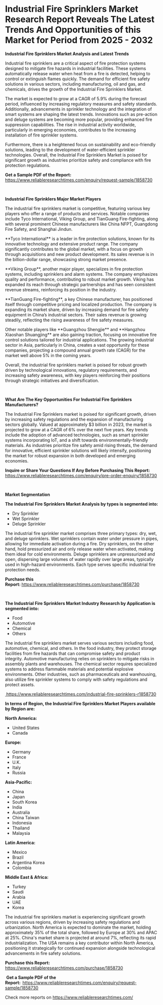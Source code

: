 <p><h1>Industrial Fire Sprinklers Market Research Report Reveals The Latest Trends And Opportunities of this Market for Period from 2025 - 2032</h1></p><p><strong>Industrial Fire Sprinklers Market Analysis and Latest Trends</strong></p>
<p><p>Industrial fire sprinklers are a critical aspect of fire protection systems designed to mitigate fire hazards in industrial facilities. These systems automatically release water when heat from a fire is detected, helping to control or extinguish flames quickly. The demand for efficient fire safety solutions in various sectors, including manufacturing, oil and gas, and chemicals, drives the growth of the Industrial Fire Sprinklers Market.</p><p>The market is expected to grow at a CAGR of 5.9% during the forecast period, influenced by increasing regulatory measures and safety standards. Additionally, advancements in sprinkler technology and the integration of smart systems are shaping the latest trends. Innovations such as pre-action and deluge systems are becoming more popular, providing enhanced fire suppression capabilities. The rise in industrial activity worldwide, particularly in emerging economies, contributes to the increasing installation of fire sprinkler systems.</p><p>Furthermore, there is a heightened focus on sustainability and eco-friendly solutions, leading to the development of water-efficient sprinkler technologies. Overall, the Industrial Fire Sprinklers Market is poised for significant growth as industries prioritize safety and compliance with fire protection regulations.</p></p>
<p><strong>Get a Sample PDF of the Report:&nbsp;</strong> <a href="https://www.reliableresearchtimes.com/enquiry/request-sample/1858730?utm_campaign=1994&utm_medium=2&utm_source=Github&utm_content=ia&utm_term=19022025&utm_id=industrial-fire-sprinklers">https://www.reliableresearchtimes.com/enquiry/request-sample/1858730</a></p>
<p>&nbsp;</p>
<p><strong>Industrial Fire Sprinklers Major Market Players</strong></p>
<p><p>The industrial fire sprinklers market is competitive, featuring various key players who offer a range of products and services. Notable companies include Tyco International, Viking Group, and TianGuang Fire-fighting, along with several prominent Chinese manufacturers like China NFPT, Guangdong Fire Safety, and Shanghai Jindun.</p><p>**Tyco International** is a leader in fire protection solutions, known for its innovative technology and extensive product range. The company significantly contributes to the global market, with a focus on growth through acquisitions and new product development. Its sales revenue is in the billion-dollar range, showcasing strong market presence.</p><p>**Viking Group**, another major player, specializes in fire protection systems, including sprinklers and alarm systems. The company emphasizes quality and performance, contributing to robust market growth. Viking has expanded its reach through strategic partnerships and has seen consistent revenue streams, reinforcing its position in the industry.</p><p>**TianGuang Fire-fighting**, a key Chinese manufacturer, has positioned itself through competitive pricing and localized production. The company is expanding its market share, driven by increasing demand for fire safety equipment in China’s industrial sectors. Their sales revenue is growing steadily, reflecting the rising awareness of fire safety measures.</p><p>Other notable players like **Guangzhou Shengjie** and **Hangzhou Xiaoshan Shuangjing** are also gaining traction, focusing on innovative fire control solutions tailored for industrial applications. The growing industrial sector in Asia, particularly in China, creates a vast opportunity for these companies, projecting a compound annual growth rate (CAGR) for the market well above 5% in the coming years.</p><p>Overall, the industrial fire sprinklers market is poised for robust growth driven by technological innovations, regulatory requirements, and increasing safety awareness, with key players reinforcing their positions through strategic initiatives and diversification.</p></p>
<p>&nbsp;</p>
<p><strong>What Are The Key Opportunities For Industrial Fire Sprinklers Manufacturers?</strong></p>
<p><p>The Industrial Fire Sprinklers market is poised for significant growth, driven by increasing safety regulations and the expansion of manufacturing sectors globally. Valued at approximately $3 billion in 2023, the market is projected to grow at a CAGR of 6% over the next five years. Key trends include the adoption of advanced technologies, such as smart sprinkler systems incorporating IoT, and a shift towards environmentally-friendly materials. As industries prioritize fire safety amid rising threats, the demand for innovative, efficient sprinkler solutions will likely intensify, positioning the market for robust expansion in both developed and emerging economies.</p></p>
<p><strong>Inquire or Share Your Questions If Any Before Purchasing This Report:</strong> <a href="https://www.reliableresearchtimes.com/enquiry/pre-order-enquiry/1858730?utm_campaign=1994&utm_medium=2&utm_source=Github&utm_content=ia&utm_term=19022025&utm_id=industrial-fire-sprinklers">https://www.reliableresearchtimes.com/enquiry/pre-order-enquiry/1858730</a></p>
<p>&nbsp;</p>
<p><strong>Market Segmentation</strong></p>
<p><strong>The Industrial Fire Sprinklers Market Analysis by types is segmented into:</strong></p>
<p><ul><li>Dry Sprinkler</li><li>Wet Sprinkler</li><li>Deluge Sprinkler</li></ul></p>
<p><p>The industrial fire sprinkler market comprises three primary types: dry, wet, and deluge sprinklers. Wet sprinklers contain water under pressure in pipes, allowing for immediate activation during a fire. Dry sprinklers, on the other hand, hold pressurized air and only release water when activated, making them ideal for cold environments. Deluge sprinklers are unpressurized and open, dispersing large volumes of water rapidly over large areas, typically used in high-hazard environments. Each type serves specific industrial fire protection needs.</p></p>
<p><strong>Purchase this Report:&nbsp;</strong><a href="https://www.reliableresearchtimes.com/purchase/1858730?utm_campaign=1994&utm_medium=2&utm_source=Github&utm_content=ia&utm_term=19022025&utm_id=industrial-fire-sprinklers">https://www.reliableresearchtimes.com/purchase/1858730</a></p>
<p>&nbsp;</p>
<p><strong>The Industrial Fire Sprinklers Market Industry Research by Application is segmented into:</strong></p>
<p><ul><li>Food</li><li>Automotive</li><li>Chemical</li><li>Others</li></ul></p>
<p><p>The industrial fire sprinklers market serves various sectors including food, automotive, chemical, and others. In the food industry, they protect storage facilities from fire hazards that can compromise safety and product integrity. Automotive manufacturing relies on sprinklers to mitigate risks in assembly plants and warehouses. The chemical sector requires specialized systems to address flammable materials and potential explosive environments. Other industries, such as pharmaceuticals and warehousing, also utilize fire sprinkler systems to comply with safety regulations and protect assets.</p></p>
<p><a href="https://www.reliableresearchtimes.com/industrial-fire-sprinklers-r1858730?utm_campaign=1994&utm_medium=2&utm_source=Github&utm_content=ia&utm_term=19022025&utm_id=industrial-fire-sprinklers">&nbsp;https://www.reliableresearchtimes.com/industrial-fire-sprinklers-r1858730</a></p>
<p><strong>In terms of Region, the Industrial Fire Sprinklers Market Players available by Region are:</strong></p>
<p>
    <p> <strong> North America: </strong>
        <ul>
            <li>United States</li>
            <li>Canada</li>
        </ul>
        </p> 
    <p> <strong> Europe: </strong>
        <ul>
            <li>Germany</li>
            <li>France</li>
            <li>U.K.</li>
            <li>Italy</li>
            <li>Russia</li>
        </ul>
        </p> 
    <p> <strong> Asia-Pacific: </strong>
        <ul>
            <li>China</li>
            <li>Japan</li>
            <li>South Korea</li>
            <li>India</li>
            <li>Australia</li>
            <li>China Taiwan</li>
            <li>Indonesia</li>
            <li>Thailand</li>
            <li>Malaysia</li>
        </ul>
        </p> 
    <p> <strong> Latin America: </strong>
        <ul>
            <li>Mexico</li>
            <li>Brazil</li>
            <li>Argentina Korea</li>
            <li>Colombia</li>
        </ul>
        </p> 
    <p> <strong> Middle East & Africa: </strong>
        <ul>
            <li>Turkey</li>
            <li>Saudi</li>
            <li>Arabia</li>
            <li>UAE</li>
            <li>Korea</li>
        </ul>
    </p>
    </p>
<p><p>The industrial fire sprinklers market is experiencing significant growth across various regions, driven by increasing safety regulations and urbanization. North America is expected to dominate the market, holding approximately 35% of the total share, followed by Europe at 30% and APAC at 25%. China's market share is projected at around 7%, reflecting its rapid industrialization. The USA remains a key contributor within North America, positioning it strategically for continued expansion alongside technological advancements in fire safety solutions.</p></p>
<p><strong>Purchase this Report: </strong><a href="https://www.reliableresearchtimes.com/purchase/1858730?utm_campaign=1994&utm_medium=2&utm_source=Github&utm_content=ia&utm_term=19022025&utm_id=industrial-fire-sprinklers">https://www.reliableresearchtimes.com/purchase/1858730</a></p>
<p>&nbsp;<strong>Get a Sample PDF of the Report:&nbsp;&nbsp;</strong><a href="https://www.reliableresearchtimes.com/enquiry/request-sample/1858730?utm_campaign=1994&utm_medium=2&utm_source=Github&utm_content=ia&utm_term=19022025&utm_id=industrial-fire-sprinklers">https://www.reliableresearchtimes.com/enquiry/request-sample/1858730</a></p>
<p><strong></strong></p>
<p>Check more reports on <a href="https://www.reliableresearchtimes.com/?utm_campaign=1994&utm_medium=2&utm_source=Github&utm_content=ia&utm_term=19022025&utm_id=industrial-fire-sprinklers">https://www.reliableresearchtimes.com/</a></p>
